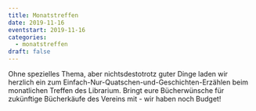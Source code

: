 ```yaml
---
title: Monatstreffen
date: 2019-11-16
eventstart: 2019-11-16
categories:
  - monatstreffen
draft: false
---
```

Ohne spezielles Thema, aber nichtsdestotrotz guter Dinge laden wir herzlich ein zum 
Einfach-Nur-Quatschen-und-Geschichten-Erzählen beim monatlichen Treffen des Librarium. Bringt eure Bücherwünsche für 
zukünftige Bücherkäufe des Vereins mit - wir haben noch Budget!

